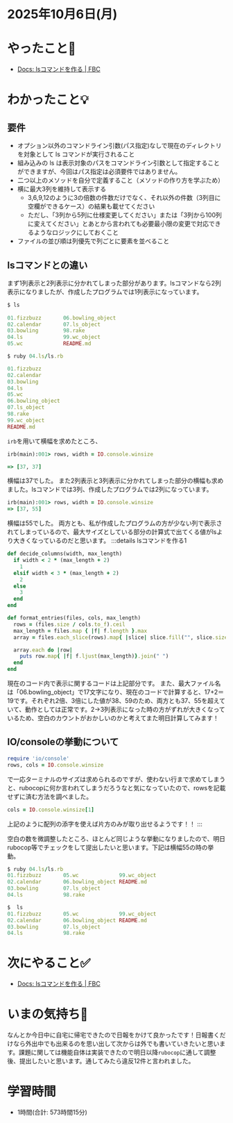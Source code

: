 # 2025年10月6日(月)

# やったこと📝

- [Docs: lsコマンドを作る \| FBC](https://bootcamp.fjord.jp/pages/ls-command#requirements)

# わかったこと💡
## 要件
- オプション以外のコマンドライン引数(パス指定)なしで現在のディレクトリを対象として ls コマンドが実行されること
- 組み込みの ls は表示対象のパスをコマンドライン引数として指定することができますが、今回はパス指定は必須要件ではありません。
- 二つ以上のメソッドを自分で定義すること（メソッドの作り方を学ぶため）
- 横に最大3列を維持して表示する
  - 3,6,9,12のように3の倍数の件数だけでなく、それ以外の件数（3列目に空欄ができるケース）の結果も載せてください
  - ただし、「3列から5列に仕様変更してください」または「3列から100列に変えてください」とあとから言われても必要最小限の変更で対応できるようなロジックにしておくこと
- ファイルの並び順は列優先で列ごとに要素を並べること

## lsコマンドとの違い
まず1列表示と2列表示に分かれてしまった部分があります。lsコマンドなら2列表示になりましたが、作成したプログラムでは1列表示になっています。
```ruby
$ ls  
          
01.fizzbuzz       06.bowling_object
02.calendar       07.ls_object
03.bowling        98.rake
04.ls             99.wc_object
05.wc             README.md

$ ruby 04.ls/ls.rb

01.fizzbuzz      
02.calendar      
03.bowling       
04.ls            
05.wc            
06.bowling_object
07.ls_object     
98.rake          
99.wc_object     
README.md        
```
`irb`を用いて横幅を求めたところ、
```ruby
irb(main):001> rows, width = IO.console.winsize

=> [37, 37]
```
横幅は37でした。
また2列表示と3列表示に分かれてしまった部分の横幅も求めました。lsコマンドでは3列、作成したプログラムでは2列になっています。
```ruby
irb(main):001> rows, width = IO.console.winsize
=> [37, 55]
```
横幅は55でした。
両方とも、私が作成したプログラムの方が少ない列で表示されてしまっているので、最大サイズとしている部分の計算式で出てくる値がlsより大きくなっているのだと思います。
:::details lsコマンドを作る1

```ruby
def decide_columns(width, max_length)
  if width < 2 * (max_length + 2)
    1
  elsif width < 3 * (max_length + 2)
    2
  else
    3
  end
end

def format_entries(files, cols, max_length)
  rows = (files.size / cols.to_f).ceil
  max_length = files.map { |f| f.length }.max
  array = files.each_slice(rows).map{ |slice| slice.fill("", slice.size...rows)}.transpose

  array.each do |row|
    puts row.map{ |f| f.ljust(max_length)}.join(" ")
  end
end
```

現在のコード内で表示に関するコードは上記部分です。
また、最大ファイル名は「06.bowling_object」で17文字になり、現在のコードで計算すると、17+2＝19です。それぞれ2倍、3倍にした値が38、59のため、両方とも37、55を超えていて、動作としては正常です。2→3列表示になった時の方がずれが大きくなっているため、空白のカウントがおかしいのかと考えてまた明日計算してみます！

## IO/consoleの挙動について
```ruby
require 'io/console'
rows, cols = IO.console.winsize
```
で一応ターミナルのサイズは求められるのですが、使わない行まで求めてしまうと、rubocopに何か言われてしまうだろうなと気になっていたので、rowsを記載せずに済む方法を調べました。
```ruby
cols = IO.console.winsize[1]
```
上記のように配列の添字を使えば片方のみが取り出せるようです！！
:::

空白の数を微調整したところ、ほとんど同じような挙動になりましたので、明日rubocop等でチェックをして提出したいと思います。下記は横幅55の時の挙動。
```ruby
$ ruby 04.ls/ls.rb
01.fizzbuzz       05.wc             99.wc_object     
02.calendar       06.bowling_object README.md        
03.bowling        07.ls_object                       
04.ls             98.rake                            

$  ls              
01.fizzbuzz       05.wc             99.wc_object
02.calendar       06.bowling_object README.md
03.bowling        07.ls_object
04.ls             98.rake
```
# 次にやること✅

- [Docs: lsコマンドを作る \| FBC](https://bootcamp.fjord.jp/pages/ls-command#requirements)

# いまの気持ち🫶

なんとか今日中に自宅に帰宅できたので日報をかけて良かったです！日報書くだけなら外出中でも出来るのを思い出して次からは外でも書いていきたいと思います。課題に関しては機能自体は実装できたので明日以降`rubocop`に通して調整後、提出したいと思います。通してみたら違反12件と言われました。

# 学習時間

- 1時間(合計: 573時間15分)
